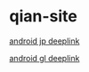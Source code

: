 # qian-site



[android jp deeplink](https://hqsj.adj.st/?adj_t=1manxkag)




[android gl deeplink](https://lgzn.adj.st/?adj_t=1mseex0q)
